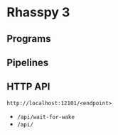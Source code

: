 # Rhasspy 3


## Programs


## Pipelines


## HTTP API

`http://localhost:12101/<endpoint>`

* `/api/wait-for-wake`
* `/api/`

